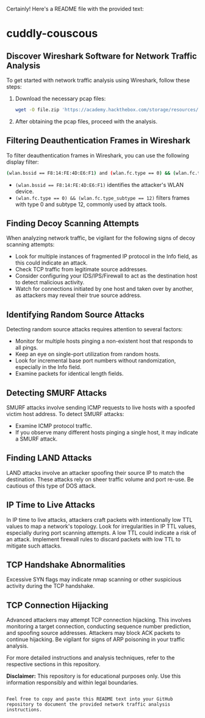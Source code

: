 Certainly! Here's a README file with the provided text:


# cuddly-couscous

## Discover Wireshark Software for Network Traffic Analysis

To get started with network traffic analysis using Wireshark, follow these steps:

1. Download the necessary pcap files:

   ```bash
   wget -O file.zip 'https://academy.hackthebox.com/storage/resources/pcap_files.zip' && mkdir tempdir && unzip file.zip -d tempdir && mkdir -p pcaps && mv tempdir/Intermediate_Network_Traffic_Analysis/* pcaps/ && rm -r tempdir file.zip
   ```

2. After obtaining the pcap files, proceed with the analysis.

## Filtering Deauthentication Frames in Wireshark

To filter deauthentication frames in Wireshark, you can use the following display filter:

```bash
(wlan.bssid == F8:14:FE:4D:E6:F1) and (wlan.fc.type == 0) && (wlan.fc.type_subtype == 12)
```

- `(wlan.bssid == F8:14:FE:4D:E6:F1)` identifies the attacker's WLAN device.
- `(wlan.fc.type == 0) && (wlan.fc.type_subtype == 12)` filters frames with type 0 and subtype 12, commonly used by attack tools.

## Finding Decoy Scanning Attempts

When analyzing network traffic, be vigilant for the following signs of decoy scanning attempts:

- Look for multiple instances of fragmented IP protocol in the Info field, as this could indicate an attack.
- Check TCP traffic from legitimate source addresses.
- Consider configuring your IDS/IPS/Firewall to act as the destination host to detect malicious activity.
- Watch for connections initiated by one host and taken over by another, as attackers may reveal their true source address.

## Identifying Random Source Attacks

Detecting random source attacks requires attention to several factors:

- Monitor for multiple hosts pinging a non-existent host that responds to all pings.
- Keep an eye on single-port utilization from random hosts.
- Look for incremental base port numbers without randomization, especially in the Info field.
- Examine packets for identical length fields.

## Detecting SMURF Attacks

SMURF attacks involve sending ICMP requests to live hosts with a spoofed victim host address. To detect SMURF attacks:

- Examine ICMP protocol traffic.
- If you observe many different hosts pinging a single host, it may indicate a SMURF attack.

## Finding LAND Attacks

LAND attacks involve an attacker spoofing their source IP to match the destination. These attacks rely on sheer traffic volume and port re-use. Be cautious of this type of DOS attack.

## IP Time to Live Attacks

In IP time to live attacks, attackers craft packets with intentionally low TTL values to map a network's topology. Look for irregularities in IP TTL values, especially during port scanning attempts. A low TTL could indicate a risk of an attack. Implement firewall rules to discard packets with low TTL to mitigate such attacks.

## TCP Handshake Abnormalities

Excessive SYN flags may indicate nmap scanning or other suspicious activity during the TCP handshake.

## TCP Connection Hijacking

Advanced attackers may attempt TCP connection hijacking. This involves monitoring a target connection, conducting sequence number prediction, and spoofing source addresses. Attackers may block ACK packets to continue hijacking. Be vigilant for signs of ARP poisoning in your traffic analysis.

For more detailed instructions and analysis techniques, refer to the respective sections in this repository.

**Disclaimer:** This repository is for educational purposes only. Use this information responsibly and within legal boundaries.
```

Feel free to copy and paste this README text into your GitHub repository to document the provided network traffic analysis instructions.

